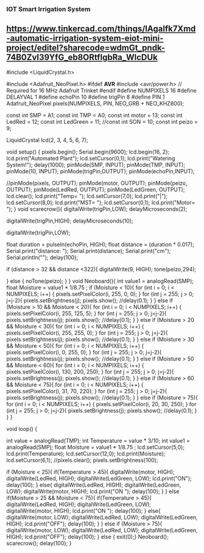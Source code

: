 ### IOT Smart Irrigation System
## https://www.tinkercad.com/things/lAgalfk7Xmd-automatic-irrigation-system-eiot-mini-project/editel?sharecode=wdmGt_pndk-74B0ZvI39YfG_eb8ORtflgbRa_WlcDUk

#include <LiquidCrystal.h>

#include <Adafruit_NeoPixel.h>
#ifdef __AVR__
#include <avr/power.h> // Required for 16 MHz Adafruit Trinket
#endif
#define NUMPIXELS 16
#define DELAYVAL 1
#define echoPin 10
#define trigPin 8
#define PIN 1
Adafruit_NeoPixel pixels(NUMPIXELS, PIN, NEO_GRB + NEO_KHZ800);

const int SMP = A1;
const int TMP = A0;
const int motor = 13;
const int LedRed = 12;
const int LedGreen = 11;
//const int SON = 10;
const int peizo = 9;

LiquidCrystal lcd(2, 3, 4, 5, 6, 7);

void setup() {
  pixels.begin();
  Serial.begin(9600);
  lcd.begin(16, 2);
  lcd.print("Automated Plant");
  lcd.setCursor(0,1);
  lcd.print("Watering System!");
  delay(1000);
  pinMode(SMP, INPUT);
  pinMode(TMP, INPUT);
  pinMode(10, INPUT);
  pinMode(trigPin,OUTPUT);
  pinMode(echoPin,INPUT);
  
  //pinMode(pixels, OUTPUT);
  pinMode(motor, OUTPUT);
  pinMode(peizo, OUTPUT);
  pinMode(LedRed, OUTPUT);
  pinMode(LedGreen, OUTPUT);
  lcd.clear();
  lcd.print("Temp= ");
  lcd.setCursor(7,0);
  lcd.print("|");
  lcd.setCursor(8,0);
  lcd.print("MST= ");
  lcd.setCursor(0,1);
  lcd.print("Motor= ");
}
void scarecrow(){
  digitalWrite(trigPin,LOW);
  delayMicroseconds(2);
  
  digitalWrite(trigPin,HIGH);
  delayMicroseconds(10);
  
  digitalWrite(trigPin,LOW);
    
  float duration = pulseIn(echoPin, HIGH);
  float distance = (duration * 0.017);
  Serial.print("distance: ");
  Serial.print(distance);
  Serial.print("cm");
  Serial.println("");
  delay(100);
  
  if (distance > 32 && distance <322){
    digitalWrite(9, HIGH);
    tone(peizo,294);

  }
  else {
    noTone(peizo);
  }
}
void Neoboard(){
  int value1 = analogRead(SMP);
  float Moisture = value1 * 1/8.75 ;
  if (Moisture < 10){
    for (int i = 0; i < NUMPIXELS; i++) {
      pixels.setPixelColor(i, 255, 0, 0); }
    for (int j = 255; j > 0; j=j-2){
      pixels.setBrightness(j);
      pixels.show();
      //delay(0.1);
    }
  }
  else if (Moisture > 10 && Moisture < 20){
    for (int i = 0; i < NUMPIXELS; i++) {
      pixels.setPixelColor(i, 255, 125, 5); }
    for (int j = 255; j > 0; j=j-2){
      pixels.setBrightness(j);
      pixels.show();
      //delay(0.1);
    }
  }
  else if (Moisture > 20 && Moisture < 30){
    for (int i = 0; i < NUMPIXELS; i++) {
      pixels.setPixelColor(i, 255, 255, 0); }
    for (int j = 255; j > 0; j=j-2){
      pixels.setBrightness(j);
      pixels.show();
      //delay(0.1);
    }
  }
  else if (Moisture > 30 && Moisture < 50){
    for (int i = 0; i < NUMPIXELS; i++) {
      pixels.setPixelColor(i, 0, 255, 0); }
    for (int j = 255; j > 0; j=j-2){
      pixels.setBrightness(j);
      pixels.show();
      //delay(0.1);
    }
  }
  else if (Moisture > 50 && Moisture < 60){
    for (int i = 0; i < NUMPIXELS; i++) {
      pixels.setPixelColor(i, 130, 200, 250); }
    for (int j = 255; j > 0; j=j-2){
      pixels.setBrightness(j);
      pixels.show();
      //delay(0.1);
    }
  }
  else if (Moisture > 60 && Moisture < 75){
    for (int i = 0; i < NUMPIXELS; i++) {
      pixels.setPixelColor(i, 31, 70, 220); }
    for (int j = 255; j > 0; j=j-2){
      pixels.setBrightness(j);
      pixels.show();
      //delay(0.1);
    }
  }
  else if (Moisture > 75){
    for (int i = 0; i < NUMPIXELS; i++) {
      pixels.setPixelColor(i, 20, 30, 250); }
    for (int j = 255; j > 0; j=j-2){
      pixels.setBrightness(j);
      pixels.show();
      //delay(0.1);
    }
  }
}

void loop() {

  int value = analogRead(TMP);
  int Temperature = value * 3/10;
  int value1 = analogRead(SMP);
  float Moisture = value1 * 1/8.75 ;
  lcd.setCursor(5,0);
  lcd.print(Temperature);
  lcd.setCursor(12,0);
  lcd.print(Moisture);
  lcd.setCursor(6,1);
  //pixels.clear();
  pixels.setBrightness(100);
  
  if (Moisture < 25){
    if(Temperature > 45){
    digitalWrite(motor, HIGH);
    digitalWrite(LedRed, HIGH);
    digitalWrite(LedGreen, LOW);
    lcd.print("ON");
      delay(100);
    }
    else{
    digitalWrite(LedRed, HIGH);
    digitalWrite(LedGreen, LOW);
    digitalWrite(motor, HIGH);
    lcd.print("ON ");
      delay(100);
    } 
  }
  else if(Moisture > 25 && Moisture < 75){
    if(Temperature > 45){
    digitalWrite(LedRed, HIGH);
    digitalWrite(LedGreen, LOW);
    digitalWrite(motor, HIGH);
    lcd.print("ON ");
    delay(100);
    }
    else{
    digitalWrite(motor, LOW);
    digitalWrite(LedRed, LOW);
    digitalWrite(LedGreen, HIGH);
    lcd.print("OFF");
    delay(100);
    }
  } 
  else if (Moisture > 75){
    digitalWrite(motor, LOW);
    digitalWrite(LedRed, LOW);
    digitalWrite(LedGreen, HIGH);
    lcd.print("OFF");
    delay(100);
  }
  else {
  exit(0);}
  Neoboard();
  scarecrow();
  delay(100);
}
